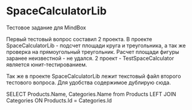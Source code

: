 # SpaceCalculatorLib
Тестовое задание для MindBox

Первый тестовый вопрос составил 2 проекта. В проекте SpaceCalculatorLib - подсчет площади круга и треугольника, а так же проверка на прямоугольный треугольник. Расчет площади фигуры
заранее неизвестной - не удался. 2 проект - TestSpaceCalculator является юнит-тестированием. 

Так же в проекте SpaceCalculatorLib лежит текстовый файл второго тестового вопроса. Для удобства содержимое дублирую сюда. 

  SELECT Products.Name, Categories.Name from Products 
	LEFT JOIN Categories 
	ON Products.Id = Categories.Id
